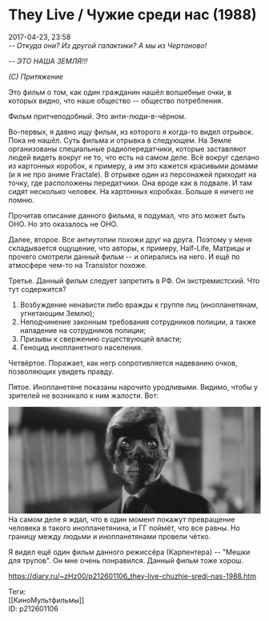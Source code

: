They Live / Чужие среди нас (1988)
===================================

   
 2017-04-23, 23:58   
    *-- Откуда они? Из другой галактики? А мы из Чертаново!*    
   
  *-- ЭТО НАША ЗЕМЛЯ!!!*    
   
  *(С) Притяжение*     
   
 Это фильм о том, как один гражданин нашёл волшебные очки, в которых видно, что наше общество -- общество потребления.   
   
 Фильм притчеподобный. Это анти-люди-в-чёрном.   
   
 Во-первых, я давно ищу фильм, из которого я когда-то видел отрывок. Пока не нашёл. Суть фильма и отрывка в следующем. На Земле организованы специальные радиопередатчики, которые заставляют людей видеть вокруг не то, что есть на самом деле. Всё вокруг сделано из картонных коробок, к примеру, а им это кажется красивыми домами (и я не про аниме Fractale). В отрывке один из персонажей приходит на точку, где расположены передатчики. Она вроде как в подвале. И там сидят несколько человек. На картонных коробках. Больше я ничего не помню.   
   
 Прочитав описание данного фильма, я подумал, что это может быть ОНО. Но это оказалось не ОНО.   
   
 Далее, второе. Все антиутопии похожи друг на друга. Поэтому у меня складывается ощущение, что авторы, к примеру, Half-Life, Матрицы и прочего смотрели данный фильм -- и опирались на него. И ещё по атмосфере чем-то на Transistor похоже.   
   
 Третье. Данный фильм следует запретить в РФ. Он экстремистский. Что тут содержится?   
 1) Возбуждение ненависти либо вражды к группе лиц (инопланетянам, угнетающим Землю);   
 2) Неподчинение законным требования сотрудников полиции, а также нападение на сотрудников полиции;   
 3) Призывы к свержению существующей власти;   
 4) Геноцид инопланетного населения.   
   
 Четвёртое. Поражает, как негр сопротивляется надеванию очков, позволяющих увидеть правду.   
   
 Пятое. Инопланетяне показаны нарочито уродливыми. Видимо, чтобы у зрителей не возникало к ним жалости. Вот:   
   
  ![](pics/DcWjhrH.png)    
 На самом деле я ждал, что в один момент покажут превращение человека в такого инопланетянина, и ГГ поймёт, что все равны. Но границу между людьми и инопланетянами провели чётко.   
   
 Я видел ещё один фильм данного режиссёра (Карпентера) -- "Мешки для трупов". Он мне очень понравился. Данный фильм тоже хорош.   
    
 <https://diary.ru/~zHz00/p212601106_they-live-chuzhie-sredi-nas-1988.htm>   
   
 Теги:   
 [[КиноМультфильмы]]   
 ID: p212601106